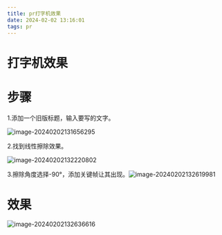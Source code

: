 ```yaml
---
title: pr打字机效果
date: 2024-02-02 13:16:01
tags: pr
---
```


# 打字机效果

# 步骤

1.添加一个旧版标题，输入要写的文字。

![image-20240202131656295](../images/image-20240202131656295.png)

2.找到线性擦除效果。

![image-20240202132220802](../images/image-20240202132220802.png)

3.擦除角度选择-90°，添加关键帧让其出现。![image-20240202132619981](../images/image-20240202132619981.png)

# 效果

![image-20240202132636616](../images/image-20240202132636616.png)

